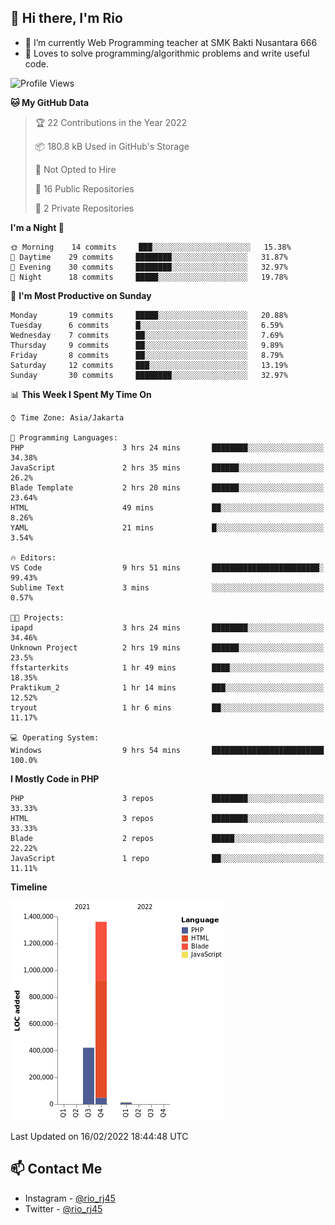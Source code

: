 ## 👋 Hi there, I'm Rio 

-  🔭 I’m currently Web Programming teacher at SMK Bakti Nusantara 666
-  💬 Loves to solve programming/algorithmic problems and write useful code.

<!--START_SECTION:waka-->
![Profile Views](http://img.shields.io/badge/Profile%20Views-21-blue)

**🐱 My GitHub Data** 

> 🏆 22 Contributions in the Year 2022
 > 
> 📦 180.8 kB Used in GitHub's Storage 
 > 
> 🚫 Not Opted to Hire
 > 
> 📜 16 Public Repositories 
 > 
> 🔑 2 Private Repositories  
 > 
**I'm a Night 🦉** 

```text
🌞 Morning    14 commits     ███░░░░░░░░░░░░░░░░░░░░░░   15.38% 
🌆 Daytime    29 commits     ████████░░░░░░░░░░░░░░░░░   31.87% 
🌃 Evening    30 commits     ████████░░░░░░░░░░░░░░░░░   32.97% 
🌙 Night      18 commits     █████░░░░░░░░░░░░░░░░░░░░   19.78%

```
📅 **I'm Most Productive on Sunday** 

```text
Monday       19 commits     █████░░░░░░░░░░░░░░░░░░░░   20.88% 
Tuesday      6 commits      █░░░░░░░░░░░░░░░░░░░░░░░░   6.59% 
Wednesday    7 commits      ██░░░░░░░░░░░░░░░░░░░░░░░   7.69% 
Thursday     9 commits      ██░░░░░░░░░░░░░░░░░░░░░░░   9.89% 
Friday       8 commits      ██░░░░░░░░░░░░░░░░░░░░░░░   8.79% 
Saturday     12 commits     ███░░░░░░░░░░░░░░░░░░░░░░   13.19% 
Sunday       30 commits     ████████░░░░░░░░░░░░░░░░░   32.97%

```


📊 **This Week I Spent My Time On** 

```text
⌚︎ Time Zone: Asia/Jakarta

💬 Programming Languages: 
PHP                      3 hrs 24 mins       ████████░░░░░░░░░░░░░░░░░   34.38% 
JavaScript               2 hrs 35 mins       ██████░░░░░░░░░░░░░░░░░░░   26.2% 
Blade Template           2 hrs 20 mins       ██████░░░░░░░░░░░░░░░░░░░   23.64% 
HTML                     49 mins             ██░░░░░░░░░░░░░░░░░░░░░░░   8.26% 
YAML                     21 mins             █░░░░░░░░░░░░░░░░░░░░░░░░   3.54%

🔥 Editors: 
VS Code                  9 hrs 51 mins       ████████████████████████░   99.43% 
Sublime Text             3 mins              ░░░░░░░░░░░░░░░░░░░░░░░░░   0.57%

🐱‍💻 Projects: 
ipapd                    3 hrs 24 mins       ████████░░░░░░░░░░░░░░░░░   34.46% 
Unknown Project          2 hrs 19 mins       ██████░░░░░░░░░░░░░░░░░░░   23.5% 
ffstarterkits            1 hr 49 mins        ████░░░░░░░░░░░░░░░░░░░░░   18.35% 
Praktikum_2              1 hr 14 mins        ███░░░░░░░░░░░░░░░░░░░░░░   12.52% 
tryout                   1 hr 6 mins         ██░░░░░░░░░░░░░░░░░░░░░░░   11.17%

💻 Operating System: 
Windows                  9 hrs 54 mins       █████████████████████████   100.0%

```

**I Mostly Code in PHP** 

```text
PHP                      3 repos             ████████░░░░░░░░░░░░░░░░░   33.33% 
HTML                     3 repos             ████████░░░░░░░░░░░░░░░░░   33.33% 
Blade                    2 repos             █████░░░░░░░░░░░░░░░░░░░░   22.22% 
JavaScript               1 repo              ██░░░░░░░░░░░░░░░░░░░░░░░   11.11%

```


**Timeline**

![Chart not found](https://raw.githubusercontent.com/neushepa/neushepa/main/charts/bar_graph.png) 


 Last Updated on 16/02/2022 18:44:48 UTC
<!--END_SECTION:waka-->

## 📫 Contact Me
- Instagram - [@rio_rj45](https://www.instagram.com/rio_rj45/)
- Twitter - [@rio_rj45](https://twitter.com/rio_rj45)
